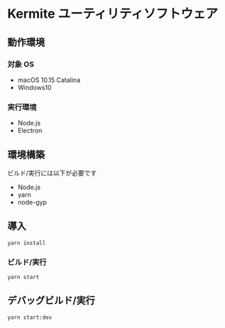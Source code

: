 # Kermite ユーティリティソフトウェア

## 動作環境

### 対象 OS

- macOS 10.15 Catalina
- Windows10

### 実行環境

- Node.js
- Electron

## 環境構築

ビルド/実行には以下が必要です

- Node.js
- yarn
- node-gyp

## 導入

```
yarn install
```

### ビルド/実行

```
yarn start
```

## デバッグビルド/実行

```
yarn start:dev
```
